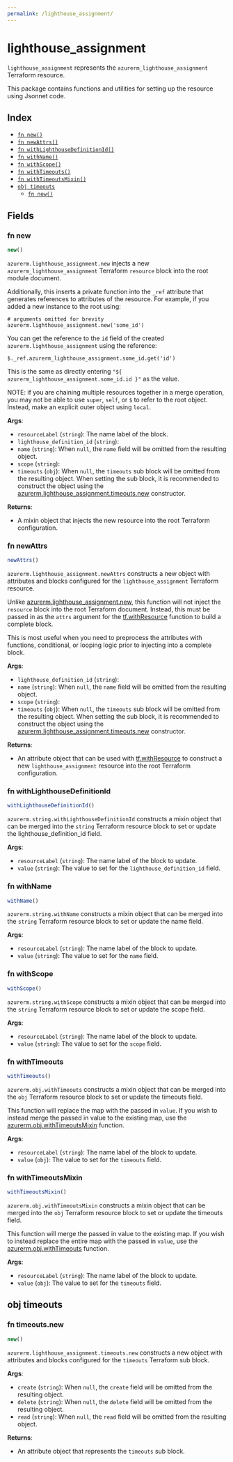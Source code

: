 ```yaml
---
permalink: /lighthouse_assignment/
---
```


# lighthouse_assignment

`lighthouse_assignment` represents the `azurerm_lighthouse_assignment` Terraform resource.



This package contains functions and utilities for setting up the resource using Jsonnet code.


## Index

* [`fn new()`](#fn-new)
* [`fn newAttrs()`](#fn-newattrs)
* [`fn withLighthouseDefinitionId()`](#fn-withlighthousedefinitionid)
* [`fn withName()`](#fn-withname)
* [`fn withScope()`](#fn-withscope)
* [`fn withTimeouts()`](#fn-withtimeouts)
* [`fn withTimeoutsMixin()`](#fn-withtimeoutsmixin)
* [`obj timeouts`](#obj-timeouts)
  * [`fn new()`](#fn-timeoutsnew)

## Fields

### fn new

```ts
new()
```


`azurerm.lighthouse_assignment.new` injects a new `azurerm_lighthouse_assignment` Terraform `resource`
block into the root module document.

Additionally, this inserts a private function into the `_ref` attribute that generates references to attributes of the
resource. For example, if you added a new instance to the root using:

    # arguments omitted for brevity
    azurerm.lighthouse_assignment.new('some_id')

You can get the reference to the `id` field of the created `azurerm.lighthouse_assignment` using the reference:

    $._ref.azurerm_lighthouse_assignment.some_id.get('id')

This is the same as directly entering `"${ azurerm_lighthouse_assignment.some_id.id }"` as the value.

NOTE: if you are chaining multiple resources together in a merge operation, you may not be able to use `super`, `self`,
or `$` to refer to the root object. Instead, make an explicit outer object using `local`.

**Args**:
  - `resourceLabel` (`string`): The name label of the block.
  - `lighthouse_definition_id` (`string`): 
  - `name` (`string`):  When `null`, the `name` field will be omitted from the resulting object.
  - `scope` (`string`): 
  - `timeouts` (`obj`):  When `null`, the `timeouts` sub block will be omitted from the resulting object. When setting the sub block, it is recommended to construct the object using the [azurerm.lighthouse_assignment.timeouts.new](#fn-lighthouseassignmenttimeoutsnew) constructor.

**Returns**:
- A mixin object that injects the new resource into the root Terraform configuration.


### fn newAttrs

```ts
newAttrs()
```


`azurerm.lighthouse_assignment.newAttrs` constructs a new object with attributes and blocks configured for the `lighthouse_assignment`
Terraform resource.

Unlike [azurerm.lighthouse_assignment.new](#fn-lighthouseassignmentnew), this function will not inject the `resource`
block into the root Terraform document. Instead, this must be passed in as the `attrs` argument for the
[tf.withResource](https://github.com/tf-libsonnet/core/tree/main/docs#fn-withresource) function to build a complete block.

This is most useful when you need to preprocess the attributes with functions, conditional, or looping logic prior to
injecting into a complete block.

**Args**:
  - `lighthouse_definition_id` (`string`): 
  - `name` (`string`):  When `null`, the `name` field will be omitted from the resulting object.
  - `scope` (`string`): 
  - `timeouts` (`obj`):  When `null`, the `timeouts` sub block will be omitted from the resulting object. When setting the sub block, it is recommended to construct the object using the [azurerm.lighthouse_assignment.timeouts.new](#fn-lighthouseassignmenttimeoutsnew) constructor.

**Returns**:
  - An attribute object that can be used with [tf.withResource](https://github.com/tf-libsonnet/core/tree/main/docs#fn-withresource) to construct a new `lighthouse_assignment` resource into the root Terraform configuration.


### fn withLighthouseDefinitionId

```ts
withLighthouseDefinitionId()
```

`azurerm.string.withLighthouseDefinitionId` constructs a mixin object that can be merged into the `string`
Terraform resource block to set or update the lighthouse_definition_id field.



**Args**:
  - `resourceLabel` (`string`): The name label of the block to update.
  - `value` (`string`): The value to set for the `lighthouse_definition_id` field.


### fn withName

```ts
withName()
```

`azurerm.string.withName` constructs a mixin object that can be merged into the `string`
Terraform resource block to set or update the name field.



**Args**:
  - `resourceLabel` (`string`): The name label of the block to update.
  - `value` (`string`): The value to set for the `name` field.


### fn withScope

```ts
withScope()
```

`azurerm.string.withScope` constructs a mixin object that can be merged into the `string`
Terraform resource block to set or update the scope field.



**Args**:
  - `resourceLabel` (`string`): The name label of the block to update.
  - `value` (`string`): The value to set for the `scope` field.


### fn withTimeouts

```ts
withTimeouts()
```

`azurerm.obj.withTimeouts` constructs a mixin object that can be merged into the `obj`
Terraform resource block to set or update the timeouts field.

This function will replace the map with the passed in `value`. If you wish to instead merge the
passed in value to the existing map, use the [azurerm.obj.withTimeoutsMixin](TODO) function.

**Args**:
  - `resourceLabel` (`string`): The name label of the block to update.
  - `value` (`obj`): The value to set for the `timeouts` field.


### fn withTimeoutsMixin

```ts
withTimeoutsMixin()
```

`azurerm.obj.withTimeoutsMixin` constructs a mixin object that can be merged into the `obj`
Terraform resource block to set or update the timeouts field.

This function will merge the passed in value to the existing map. If you wish
to instead replace the entire map with the passed in `value`, use the [azurerm.obj.withTimeouts](TODO)
function.


**Args**:
  - `resourceLabel` (`string`): The name label of the block to update.
  - `value` (`obj`): The value to set for the `timeouts` field.


## obj timeouts



### fn timeouts.new

```ts
new()
```


`azurerm.lighthouse_assignment.timeouts.new` constructs a new object with attributes and blocks configured for the `timeouts`
Terraform sub block.



**Args**:
  - `create` (`string`):  When `null`, the `create` field will be omitted from the resulting object.
  - `delete` (`string`):  When `null`, the `delete` field will be omitted from the resulting object.
  - `read` (`string`):  When `null`, the `read` field will be omitted from the resulting object.

**Returns**:
  - An attribute object that represents the `timeouts` sub block.
